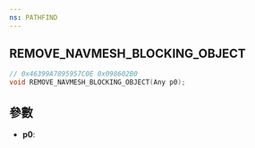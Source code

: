 ```yaml
---
ns: PATHFIND
---
```

## REMOVE_NAVMESH_BLOCKING_OBJECT

```c
// 0x46399A7895957C0E 0x098602B0
void REMOVE_NAVMESH_BLOCKING_OBJECT(Any p0);
```


## 參數
* **p0**: 

